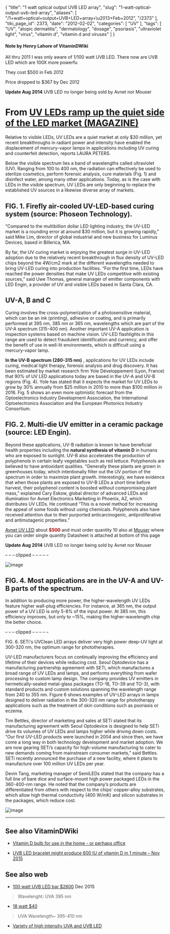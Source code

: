 {
    "title": "1 watt optical output UVB LED array",
    "slug": "1-watt-optical-output-uvb-led-array",
    "aliases": [
        "/1+watt+optical+output+UVB+LED+array+\u2013+Feb+2012",
        "/2373"
    ],
    "tiki_page_id": 2373,
    "date": "2012-02-02",
    "categories": [
        "UV"
    ],
    "tags": [
        "UV",
        "atopic dermatitis",
        "dermatology",
        "dosage",
        "psoriasis",
        "ultraviolet light",
        "virus",
        "vitamin d",
        "vitamin d and viruses"
    ]
}


#### Note by Henry Lahore of VitaminDWiki

All thru 2011 I was only aware of 1/100 watt UVB LED.  There now are UVB LED which are 100X more powerfu

They cost $500 in Feb 2012

Price dropped to $367 by Dec 2012

 **Update Aug 2014**   UVB LED no longer being sold by Avnet nor Mouser

# From  [UV LEDs ramp up the quiet side of the LED market (MAGAZINE)](http://www.ledsmagazine.com/features/9/2/5)

Relative to visible LEDs, UV LEDs are a quiet market at only $30 million, yet recent breakthroughs in radiant power and intensity have enabled the displacement of mercury-vapor lamps in applications including UV curing and counterfeit detection, reports LAURA PETERS.

Below the visible spectrum lies a band of wavelengths called ultraviolet (UV). Ranging from 100 to 400 nm, the radiation can effectively be used to sterilize cosmetics, perform forensic analysis, cure materials (Fig. 1) and disinfect water, among many other applications. Today, as is the case with LEDs in the visible spectrum, UV LEDs are only beginning to replace the established UV sources in a likewise diverse array of markets.

## FIG. 1. Firefly air-cooled UV-LED-based curing system (source: Phoseon Technology).

“Compared to the multibillion dollar LED lighting industry, the UV-LED market is a rounding error at around $30 million, but it is growing rapidly,” said Mike Lim, director of global industrial and new business for Luminus Devices, based in Billerica, MA.

By far, the UV curing market is enjoying the greatest surge in UV-LED adoption due to the relatively recent breakthrough in flux density of UV-LED chips beyond the 4W/cm2 mark at the different wavelengths needed to bring UV-LED curing into production facilities. “For the first time, LEDs have reached the power densities that make UV LEDs competitive with existing sources,” said Uwe Thomas, general manager of emitter components with LED Engin, a provider of UV and visible LEDs based in Santa Clara, CA.

## UV-A, B and C

Curing involves the cross-polymerization of a photosensitive material, which can be an ink (printing), adhesive or coating, and is primarily performed at 395 nm, 385 nm or 365 nm, wavelengths which are part of the UV-A spectrum (315-400 nm). Another important UV-A application is inspection systems based on machine vision. UV-LED flashlights in this range are used to detect fraudulent identification and currency, and offer the benefit of use in well-lit environments, which is difficult using a mercury-vapor lamp.

 **In the UV-B spectrum (280-315 nm)** , applications for UV LEDs include curing, medical light therapy, forensic analysis and drug discovery. It has been estimated by market research firm Yole Développement (Lyon, France) that 90% of UV LED applications today are based in the UV-A and UV-B regions (Fig. 4). Yole has stated that it expects the market for UV LEDs to grow by 30% annually from $25 million in 2010 to more than $100 million in 2016. Fig. 5 shows an even more optimistic forecast from the Optoelectronics Industry Development Association, the International Optoelectronics Association and the European Photonics Industry Consortium.

## FIG. 2. Multi-die UV emitter in a ceramic package (source: LED Engin).

Beyond these applications, UV-B radiation is known to have beneficial health properties  including the  **natural synthesis of vitamin D**  in humans who are exposed to sunlight. UV-B also accelerates the production of polyphenols in certain leafy vegetables such as red lettuce. Polyphenols are believed to have antioxidant qualities. “Generally these plants are grown in greenhouses today, which intentionally filter out the UV portion of the spectrum in order to maximize plant growth. Interestingly, we have evidence that when those plants are exposed to UV-B LEDs a short time before harvest, their polyphenol content is boosted without compromising plant mass,” explained Cary Eskow, global director of advanced LEDs and illumination for Avnet Electronics Marketing in Phoenix, AZ, which distributes UV LEDs. He continued “This is a novel method for increasing the appeal of some foods without using chemicals. Polyphenols also have received attention due to their purported anticarcinogenic, antiproliferative and antimutagenic properties.”

[Avnet UV LED](http://avnetexpress.avnet.com/store/em/EMController/Lighting/HB-LEDs/_/N-100764/Ne-100000?action=products&advAction=&cat=1&catalogId=500201&cutTape=&inStock=&langId=-1&myCatalog=&npi=&proto=&regionalStock=&rohs=&searchType=&storeId=500201&term=uv%2Bled&topSellers=) about **<span style="color:#C00;">$500</span>**  and must order quantity 10  also at [Mouser](http://www.mouser.com/Search/ProductDetail.aspx?qs=BwR4DlXSSxAMyUl6fEtH2A%3d%3d) where you can order single quantity Datasheet is attached at bottom of this page

 **Update Aug 2014**   UVB LED no longer being sold by Avnet nor Mouser

– – – clipped – – – – – 

<img src="https://d378j1rmrlek7x.cloudfront.net/attachments/jpeg/uvb-led.jpg" alt="image">

## FIG. 4. Most applications are in the UV-A and UV-B parts of the spectrum.

In addition to producing more power, the higher-wavelength UV LEDs feature higher wall-plug efficiencies. For instance, at 365 nm, the output power of a UV LED is only 5-8% of the input power. At 385 nm, this efficiency improves, but only to ~15%, making the higher-wavelength chip the better choice.

– – – clipped – – – – – 

FIG. 6. SETi's UVClean LED arrays deliver very high power deep-UV light at 300-320 nm, the optimum range for phototherapies.

UV-LED manufacturers focus on continually improving the efficiency and lifetime of their devices while reducing cost. Seoul Optodevice has a manufacturing partnership agreement with SETi, which manufactures a broad range of UV LEDs and lamps, and performs everything from wafer processing to custom lamp design. The company provides UV emitters in hermetically-sealed metal-glass packages (TO-18, TO-39 and TO-3), with standard products and custom solutions spanning the wavelength range from 240 to 355 nm. Figure 6 shows examples of UV-LED arrays in lamps designed to deliver radiation in the 300-320 nm range for phototherapy applications such as the treatment of skin conditions such as psoriasis or eczema.

Tim Bettles, director of marketing and sales at SETi stated that its manufacturing agreement with Seoul Optodevice is designed to help SETi drive its volumes of UV LEDs and lamps higher while driving down costs. “Our first UV-LED products were launched in 2004 and since then, we have come a long way in both technology development and market adoption. We are now gearing SETi’s capacity for high-volume manufacturing to cater to new demands coming from mainstream consumer markets,” said Bettles. SETi recently announced the purchase of a new facility, where it plans to manufacture over 100 million UV LEDs per year.

Devin Tang, marketing manager of SemiLEDs stated that the company has a full line of bare dice and surface-mount high power packaged LEDs in the 360-400-nm range. He noted that the company’s products are differentiated from others with respect to the chips’ copper-alloy substrates, which allow high thermal conductivity (400 W/mK) and silicon substrates in the packages, which reduce cost.

<img src="https://d378j1rmrlek7x.cloudfront.net/attachments/jpeg/uvb-led-chip.jpg" alt="image">

---

## See also VitaminDWiki

* [Vitamin D bulb for use in the home - or perhaps office](/posts/vitamin-d-bulb-for-use-in-the-home-or-perhaps-office)

* [UVB LED bracelet might produce 600 IU of vitamin D in 1 minute – Nov 2015](/posts/uvb-led-bracelet-might-produce-600-iu-of-vitamin-d-in-1-minute)

## See also web

* [100 watt UVB LED bar $2600](http://www.larsonelectronics.com/showproduct.aspx?productid=50589&gclid=Cj0KEQiAno60BRDt89rAh7qt-4wBEiQASes2tdwP2w1EzqsnJ-IfTsL8_nndtItHPpxEAHyYE4CPWCQaAoe48P8HAQ) Dec 2015

> Wavelenght: UVA 395 nm

* [18 watt  $40](http://www.americanmusical.com/Item--i-ADJ-BLB18W?src=Y0802G00SRCHCAPN&gclid=Cj0KEQiAno60BRDt89rAh7qt-4wBEiQASes2tR87OUleLYMXqiNkqDIVHOISQXv-iXmh93C3vvzngzMaAkhp8P8HAQ)

> UVA Wavelength~ 395-410 nm

* [Variety of high intensity UVA and UVB LED](http://www.ledwv.com/uv/uv-leds-c-19.html?gclid=Cj0KEQiAno60BRDt89rAh7qt-4wBEiQASes2tScPUnFQury9t9JHfqsIhsIbESkmEumuxw158s1K7soaAnAo8P8HAQ)